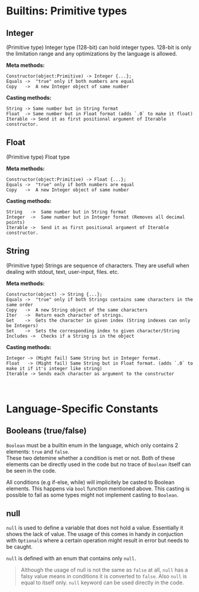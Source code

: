 # Builtins: Primitive types


## Integer

(Primitive type) Integer type (128-bit) can hold integer types. 128-bit is only the limitation range and any optimizations by the language is allowed.

**Meta methods:**

    Constructor(object:Primitive) -> Integer {...};
    Equals ->  "true" only if both numbers are equal
    Copy   ->  A new Integer object of same number

**Casting methods:**

    String -> Same number but in String format
    Float  -> Same number but in Float format (adds `.0` to make it float)
    Iterable -> Send it as first positional argument of Iterable constructor.



## Float

(Primitive type) Float type

**Meta methods:**

    Constructor(object:Primitive) -> Float {...};
    Equals ->  "true" only if both numbers are equal
    Copy   ->  A new Integer object of same number

**Casting methods:**

    String   ->  Same number but in String format
    Integer  ->  Same number but in Integer format (Removes all decimal points)
    Iterable ->  Send it as first positional argument of Iterable constructor.



## String

(Primitive type) Strings are sequence of characters. They are usefull when dealing with stdout, text, user-input, files. etc.

**Meta methods:**

    Constructor(object) -> String {...};
    Equals ->  "true" only if both Strings contains same characters in the same order
    Copy   ->  A new String object of the same characters
    Iter   ->  Return each character of strings.
    Get    ->  Gets the character in given index (String indexes can only be Integers)
    Set    ->  Sets the corresponding index to given character/String
    Includes ->  Checks if a String is in the object

**Casting methods:**

    Integer -> (Might fail) Same String but in Integer format.
    Float   -> (Might fail) Same String but in Float format. (adds `.0` to make it if it's integer like string)
    Iterable -> Sends each character as argument to the constructor

<br>




# Language-Specific Constants



## Booleans (true/false)

`Boolean` must be a builtin enum in the language, which only contains 2 elements: `true` and `false`.\
These two detemine whether a condition is met or not.
Both of these elements can be directly used in the code but no trace of `Boolean` itself can be seen in the code.

All conditions (e.g if-else, while) will implicitely be casted to Boolean elements. This happens via `bool` function mentioned above.
This casting is possible to fail as some types might not implement casting to `Boolean`.



## null

`null` is used to define a variable that does not hold a value. Essentially it shows the lack of value. The usage of this comes in handy in conjuction with `Optional`s where a certain operation might result in error but needs to be caught.

`null` is defined with an enum that contains only `null`.

> Although the usage of null is not the same as `false` at all, `null` has a falsy value means in conditions it is converted to `false`. Also `null` is equal to itself only. `null` keyword can be used directly in the code.
